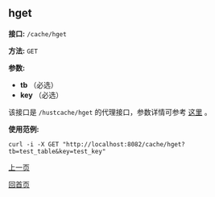 ## hget ##

**接口:** `/cache/hget`

**方法:** `GET`

**参数:** 

*  **tb** （必选）  
*  **key** （必选）  

该接口是 `/hustcache/hget` 的代理接口，参数详情可参考 [这里](../../hustdb/hustcache/hget.md) 。

**使用范例:**

    curl -i -X GET "http://localhost:8082/cache/hget?tb=test_table&key=test_key"

[上一页](../cache.md)

[回首页](../../../index.md)